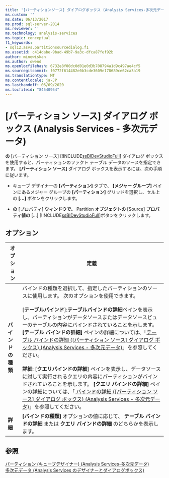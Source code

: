 ```yaml
---
title: '[パーティションソース] ダイアログボックス (Analysis Services-多次元データ) |Microsoft Docs'
ms.custom: ''
ms.date: 06/13/2017
ms.prod: sql-server-2014
ms.reviewer: ''
ms.technology: analysis-services
ms.topic: conceptual
f1_keywords:
- sql12.asvs.partitionsourcedialog.f1
ms.assetid: c414dabe-9bad-49b7-9a3c-dfca87fef92b
author: minewiskan
ms.author: owend
ms.openlocfilehash: 6732e8f00dc0d01e0d3b708794a1d9c497ae4cf5
ms.sourcegitcommit: f0772f614482e0b3cde3609e178689ce62ca3a19
ms.translationtype: MT
ms.contentlocale: ja-JP
ms.lasthandoff: 06/09/2020
ms.locfileid: "84540954"
---
```

# <a name="partition-source-dialog-box-analysis-services---multidimensional-data"></a>[パーティション ソース] ダイアログ ボックス (Analysis Services - 多次元データ)
  **の** [パーティション ソース] [!INCLUDE[ssBIDevStudioFull](../includes/ssbidevstudiofull-md.md)] ダイアログ ボックスを使用すると、パーティションのファクト テーブル データのソースを指定できます。 **[パーティション ソース]** ダイアログ ボックスを表示するには、次の手順に従います。  
  
-   キューブ デザイナーの **[パーティション]** タブで、 **[メジャー グループ]** ペインにあるメジャー グループの **[パーティション]** グリッドを選択し、セル上の **[...]** ボタンをクリックします。  
  
-   **の** [プロパティ] **ウィンドウで、** Partition **オブジェクトの** [Source] **プロパティ値の** [...] [!INCLUDE[ssBIDevStudioFull](../includes/ssbidevstudiofull-md.md)]ボタンをクリックします。  
  
## <a name="options"></a>オプション  
  
|オプション|定義|  
|------------|----------------|  
|**バインドの種類**|バインドの種類を選択して、指定したパーティションのソースに使用します。 次のオプションを使用できます。<br /><br /> [**テーブルバインド**]:**テーブルバインドの詳細**ペインを表示し、パーティションがデータソースまたはデータソースビューのテーブルの内容にバインドされていることを示します。 **[テーブル バインドの詳細]** ペインの詳細については、「[テーブル バインドの詳細 &#40;[パーティション ソース] ダイアログ ボックス&#41; &#40;Analysis Services - 多次元データ&#41;](table-binding-partition-source-dialog-analysis-services-multidimensional-data.md)」を参照してください。<br /><br /> **詳細**: [**クエリバインドの詳細**] ペインを表示し、データソースに対して実行されるクエリの内容にパーティションがバインドされていることを示します。 **[クエリ バインドの詳細]** ペインの詳細については、「[ バインドの詳細 &#40;[パーティション ソース] ダイアログ ボックス&#41; &#40;Analysis Services - 多次元データ&#41;](query-binding-partition-source-dialog-analysis-services-multidimensional-data.md)」を参照してください。|  
|**詳細**|**[バインドの種類]** オプションの値に応じて、 **テーブル バインドの詳細** または **クエリ バインドの詳細** のどちらかを表示します。|  
  
## <a name="see-also"></a>参照  
 [パーティション &#40;キューブデザイナー&#41; &#40;Analysis Services-多次元データ&#41;](partitions-cube-designer-analysis-services-multidimensional-data.md)   
 [多次元データ &#40;Analysis Services のデザイナーとダイアログボックス&#41;](analysis-services-designers-and-dialog-boxes-multidimensional-data.md)  
  
  
